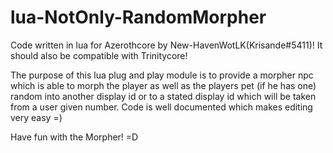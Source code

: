 # lua-NotOnly-RandomMorpher
Code written in lua for Azerothcore by New-HavenWotLK(Krisande#5411)! It should also be compatible with Trinitycore!

The purpose of this lua plug and play module is to provide a morpher npc which is able to morph the player as well as the players pet (if he has one) random into another display id or to a stated display id which will be taken from a user given number.
Code is well documented which makes editing very easy =)

Have fun with the Morpher! =D
